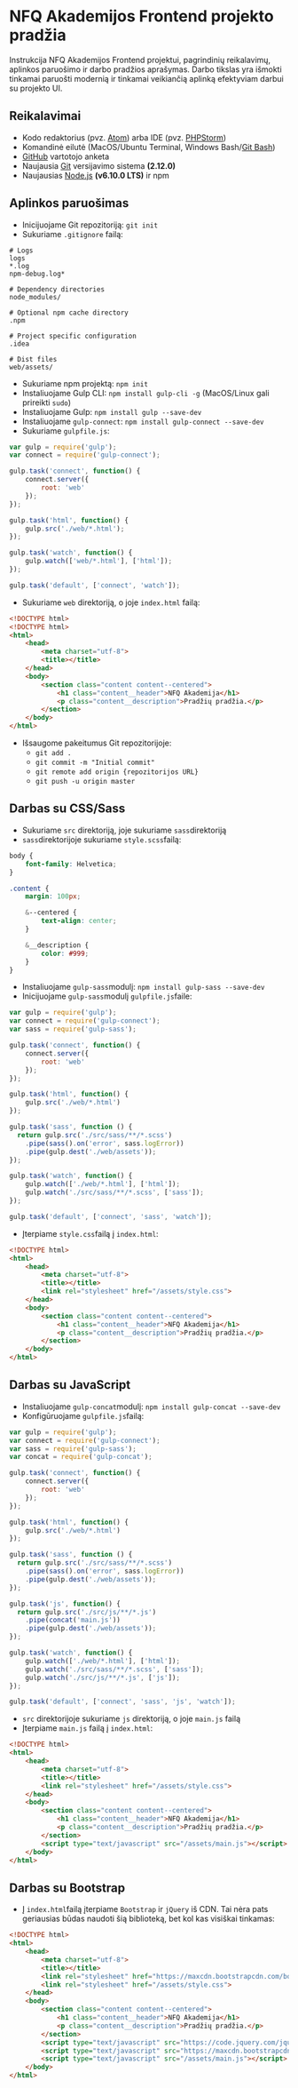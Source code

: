 # NFQ Akademijos Frontend projekto pradžia

Instrukcija NFQ Akademijos Frontend projektui, pagrindinių reikalavimų, aplinkos paruošimo ir darbo pradžios aprašymas. Darbo tikslas yra išmokti tinkamai paruošti modernią ir tinkamai veikiančią aplinką efektyviam darbui su projekto UI.

## Reikalavimai
* Kodo redaktorius (pvz. [Atom](https://atom.io/)) arba IDE (pvz. [PHPStorm](https://www.jetbrains.com/phpstorm/))
* Komandinė eilutė (MacOS/Ubuntu Terminal, Windows Bash/[Git Bash](https://git-scm.com/))
* [GitHub](https://github.com/) vartotojo anketa
* Naujausia [Git](https://git-scm.com/) versijavimo sistema **(2.12.0)**
* Naujausias [Node.js](https://nodejs.org/en/) **(v6.10.0 LTS)** ir npm

## Aplinkos paruošimas
* Inicijuojame Git repozitoriją: `git init`
* Sukuriame `.gitignore` failą:

```
# Logs
logs
*.log
npm-debug.log*

# Dependency directories
node_modules/

# Optional npm cache directory
.npm

# Project specific configuration
.idea

# Dist files
web/assets/
```

* Sukuriame npm projektą: `npm init`
* Instaliuojame Gulp CLI: `npm install gulp-cli -g` (MacOS/Linux gali prireikti `sudo`)
* Instaliuojame Gulp: `npm install gulp --save-dev`
* Instaliuojame `gulp-connect`: `npm install gulp-connect --save-dev`
* Sukuriame `gulpfile.js`:

```javascript
var gulp = require('gulp');
var connect = require('gulp-connect');

gulp.task('connect', function() {
    connect.server({
        root: 'web'
    });
});

gulp.task('html', function() {
    gulp.src('./web/*.html');
});

gulp.task('watch', function() {
    gulp.watch(['web/*.html'], ['html']);
});

gulp.task('default', ['connect', 'watch']);
```

* Sukuriame `web` direktoriją, o joje `index.html` failą:

```html
<!DOCTYPE html>
<!DOCTYPE html>
<html>
    <head>
        <meta charset="utf-8">
        <title></title>
    </head>
    <body>
        <section class="content content--centered">
            <h1 class="content__header">NFQ Akademija</h1>
            <p class="content__description">Pradžių pradžia.</p>
        </section>
    </body>
</html>
```

* Išsaugome pakeitumus Git repozitorijoje:
    * `git add .`
    * `git commit -m "Initial commit"`
    * `git remote add origin {repozitorijos URL}`
    * `git push -u origin master`

## Darbas su CSS/Sass
* Sukuriame `src` direktoriją, joje sukuriame `sass`direktoriją
* `sass`direktorijoje sukuriame `style.scss`failą:

```scss
body {
    font-family: Helvetica;
}

.content {
    margin: 100px;

    &--centered {
        text-align: center;
    }

    &__description {
        color: #999;
    }
}
```

* Instaliuojame `gulp-sass`modulį: `npm install gulp-sass --save-dev`
* Inicijuojame `gulp-sass`modulį `gulpfile.js`faile:

```javascript
var gulp = require('gulp');
var connect = require('gulp-connect');
var sass = require('gulp-sass');

gulp.task('connect', function() {
    connect.server({
        root: 'web'
    });
});

gulp.task('html', function() {
    gulp.src('./web/*.html')
});

gulp.task('sass', function () {
  return gulp.src('./src/sass/**/*.scss')
    .pipe(sass().on('error', sass.logError))
    .pipe(gulp.dest('./web/assets'));
});

gulp.task('watch', function() {
    gulp.watch(['./web/*.html'], ['html']);
    gulp.watch('./src/sass/**/*.scss', ['sass']);
});

gulp.task('default', ['connect', 'sass', 'watch']);
```

* Įterpiame `style.css`failą į `index.html`:

```html
<!DOCTYPE html>
<html>
    <head>
        <meta charset="utf-8">
        <title></title>
        <link rel="stylesheet" href="/assets/style.css">
    </head>
    <body>
        <section class="content content--centered">
            <h1 class="content__header">NFQ Akademija</h1>
            <p class="content__description">Pradžių pradžia.</p>
        </section>
    </body>
</html>
```

## Darbas su JavaScript
* Instaliuojame `gulp-concat`modulį: `npm install gulp-concat --save-dev`
* Konfigūruojame `gulpfile.js`failą:

```javascript
var gulp = require('gulp');
var connect = require('gulp-connect');
var sass = require('gulp-sass');
var concat = require('gulp-concat');

gulp.task('connect', function() {
    connect.server({
        root: 'web'
    });
});

gulp.task('html', function() {
    gulp.src('./web/*.html')
});

gulp.task('sass', function () {
  return gulp.src('./src/sass/**/*.scss')
    .pipe(sass().on('error', sass.logError))
    .pipe(gulp.dest('./web/assets'));
});

gulp.task('js', function() {
  return gulp.src('./src/js/**/*.js')
    .pipe(concat('main.js'))
    .pipe(gulp.dest('./web/assets'));
});

gulp.task('watch', function() {
    gulp.watch(['./web/*.html'], ['html']);
    gulp.watch('./src/sass/**/*.scss', ['sass']);
    gulp.watch('./src/js/**/*.js', ['js']);
});

gulp.task('default', ['connect', 'sass', 'js', 'watch']);
```

* `src` direktorijoje sukuriame `js` direktoriją, o joje `main.js` failą
* Įterpiame `main.js` failą į `index.html`:

```html
<!DOCTYPE html>
<html>
    <head>
        <meta charset="utf-8">
        <title></title>
        <link rel="stylesheet" href="/assets/style.css">
    </head>
    <body>
        <section class="content content--centered">
            <h1 class="content__header">NFQ Akademija</h1>
            <p class="content__description">Pradžių pradžia.</p>
        </section>
        <script type="text/javascript" src="/assets/main.js"></script>
    </body>
</html>
```

## Darbas su Bootstrap
* Į `index.html`failą įterpiame `Bootstrap` ir `jQuery` iš CDN. Tai nėra pats geriausias būdas naudoti šią biblioteką, bet kol kas visiškai tinkamas:

```html
<!DOCTYPE html>
<html>
    <head>
        <meta charset="utf-8">
        <title></title>
        <link rel="stylesheet" href="https://maxcdn.bootstrapcdn.com/bootstrap/3.3.7/css/bootstrap.min.css">
        <link rel="stylesheet" href="/assets/style.css">
    </head>
    <body>
        <section class="content content--centered">
            <h1 class="content__header">NFQ Akademija</h1>
            <p class="content__description">Pradžių pradžia.</p>
        </section>
        <script type="text/javascript" src="https://code.jquery.com/jquery-3.1.1.min.js"></script>
        <script type="text/javascript" src="https://maxcdn.bootstrapcdn.com/bootstrap/3.3.7/js/bootstrap.min.js"></script>
        <script type="text/javascript" src="/assets/main.js"></script>
    </body>
</html>
```
